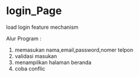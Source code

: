 # login_Page
load login feature mechanism

Alur Program :
1. memasukan nama,email,password,nomer telpon
2. validasi masukan
3. menampilkan halaman beranda
4. coba conflic

